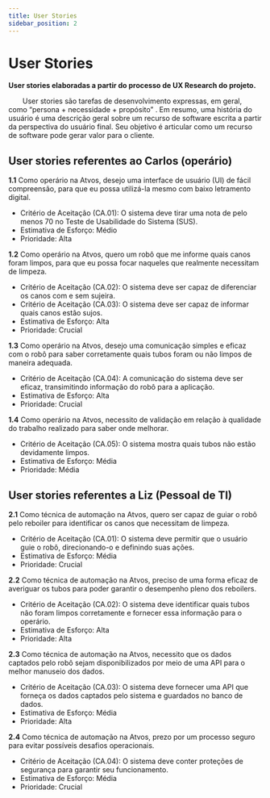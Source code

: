 ```yaml
---
title: User Stories
sidebar_position: 2
---
```


# User Stories

**User stories elaboradas a partir do processo de UX Research do projeto.**

&emsp;&emsp;User stories são tarefas de desenvolvimento expressas, em geral, como “persona + necessidade + propósito” . Em resumo, uma história do usuário é uma descrição geral sobre um recurso de software escrita a partir da perspectiva do usuário final. Seu objetivo é articular como um recurso de software pode gerar valor para o cliente.

## User stories referentes ao Carlos (operário)

**1.1** Como operário na Atvos, desejo uma interface de usuário (UI) de fácil compreensão, para que eu possa utilizá-la mesmo com baixo letramento digital.
- Critério de Aceitação (CA.01): O sistema deve tirar uma nota de pelo menos 70 no Teste de Usabilidade do Sistema (SUS).
- Estimativa de Esforço: Médio
- Prioridade: Alta

**1.2** Como operário na Atvos, quero um robô que me informe quais canos foram limpos, para que eu possa focar naqueles que realmente necessitam de limpeza. 
- Critério de Aceitação (CA.02): O sistema deve ser capaz de diferenciar os canos com e sem sujeira.
- Critério de Aceitação (CA.03): O sistema deve ser capaz de informar quais canos estão sujos.
- Estimativa de Esforço: Alta
- Prioridade: Crucial

**1.3** Como operário na Atvos, desejo uma comunicação simples e eficaz com o robô para saber corretamente quais tubos foram ou não limpos de maneira adequada.
- Critério de Aceitação (CA.04): A comunicação do sistema deve ser eficaz, transimitindo informação do robô para a aplicação.
- Estimativa de Esforço: Alta
- Prioridade: Crucial

**1.4** Como operário na Atvos, necessito de validação em relação à qualidade do trabalho realizado para saber onde melhorar.
- Critério de Aceitação (CA.05): O sistema mostra quais tubos não estão devidamente limpos.
- Estimativa de Esforço: Média
- Prioridade: Média

## User stories referentes a Liz (Pessoal de TI)

**2.1** Como técnica de automação na Atvos, quero ser capaz de guiar o robô pelo reboiler para identificar os canos que necessitam de limpeza.
- Critério de Aceitação (CA.01): O sistema deve permitir que o usuário guie o robô, direcionando-o e definindo suas ações. 
- Estimativa de Esforço: Média
- Prioridade: Crucial

**2.2** Como técnica de automação na Atvos, preciso de uma forma eficaz de averiguar os tubos para poder garantir o desempenho pleno dos reboilers.
- Critério de Aceitação (CA.02): O sistema deve identificar quais tubos não foram limpos corretamente e fornecer essa informação para o operário.
- Estimativa de Esforço: Alta
- Prioridade: Alta

**2.3** Como técnica de automação na Atvos, necessito que os dados captados pelo robô sejam disponibilizados por meio de uma API para o melhor manuseio dos dados. 
- Critério de Aceitação (CA.03): O sistema deve fornecer uma API que forneça os dados captados pelo sistema e guardados no banco de dados.
- Estimativa de Esforço: Média
- Prioridade: Alta

**2.4** Como técnica de automação na Atvos, prezo por um processo seguro para evitar possíveis desafios operacionais.
- Critério de Aceitação (CA.04): O sistema deve conter proteções de segurança para garantir seu funcionamento.
- Estimativa de Esforço: Média
- Prioridade: Crucial